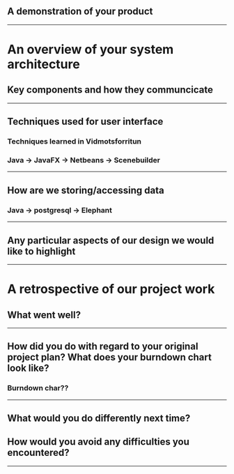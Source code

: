 ##
## A demonstration of your product

---

# An overview of your system architecture
## Key components and how they communcicate

---

## Techniques used for user interface
### Techniques learned in Vidmotsforritun
### Java -> JavaFX -> Netbeans -> Scenebuilder

---

## How are we storing/accessing data
### Java -> postgresql -> Elephant

---

## Any particular aspects of our design we would like to highlight

---

# A retrospective of our project work
## What went well?

---

## How did you do with regard to your original project plan? What does your burndown chart look like?
### Burndown char??

---

## What would you do differently next time?
## How would you avoid any difficulties you encountered?

---


